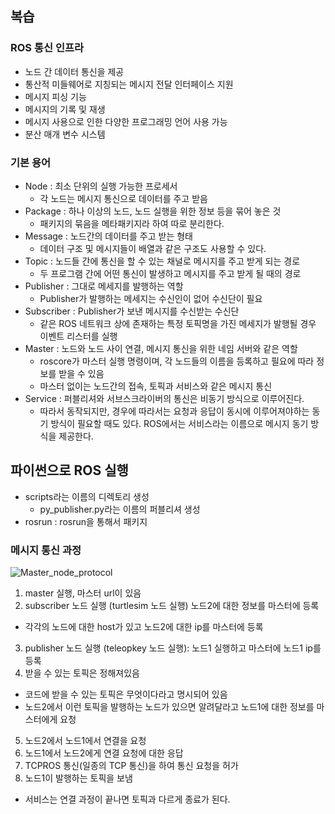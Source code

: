 ## 복습
### ROS 통신 인프라
- 노드 간 데이터 통신을 제공
- 통산적 미들웨어로 지칭되는 메시지 전달 인터페이스 지원
- 메시지 피싱 기능
- 메시지의 기록 및 재생
- 메시지 사용으로 인한 다양한 프로그래밍 언어 사용 가능
- 분산 매개 변수 시스템

### 기본 용어
- Node : 최소 단위의 실행 가능한 프로세서
  - 각 노드는 메시지 통신으로 데이터를 주고 받음
- Package : 하나 이상의 노드, 노드 실행을 위한 정보 등을 묶어 놓은 것
  - 패키지의 묶음을 메타패키지라 하여 따로 분리한다.
- Message : 노드간의 데이터를 주고 받는 형태
  - 데이터 구조 및 메시지들이 배열과 같은 구조도 사용할 수 있다.
- Topic : 노드들 간에 통신을 할 수 있는 채널로 메시지를 주고 받게 되는 경로 
  - 두 프로그램 간에 어떤 통신이 발생하고 메시지를 주고 받게 될 때의 경로
- Publisher : 그대로 메세지를 발행하는 역할
  - Publisher가 발행하는 메세지는 수신인이 없어 수신단이 필요
- Subscriber : Publisher가 보낸 메시지를 수신받는 수신단
  - 같은 ROS 네트워크 상에 존재하는 특정 토픽명을 가진 메세지가 발행될 경우 이벤트 리스터를 실행
- Master : 노드와 노드 사이 연결, 메시지 통신을 위한 네임 서버와 같은 역할
  - roscore가 마스터 실행 명령이며, 각 노드들의 이름을 등록하고 필요에 따라 정보를 받을 수 있음
  - 마스터 없이는 노드간의 접속, 토픽과 서비스와 같은 메시지 통신
- Service : 퍼블리셔와 서브스크라이버의 통신은 비동기 방식으로 이루어진다. 
  - 따라서 동작되지만, 경우에 따라서는 요청과 응답이 동시에 이루어져야하는 동기 방식이 필요할 때도 있다. ROS에서는 서비스라는 이름으로 메시지 동기 방식을 제공한다.

## 파이썬으로 ROS 실행
- scripts라는 이름의 디렉토리 생성
  - py_publisher.py라는 이름의 퍼블리셔 생성
- rosrun : rosrun을 통해서 패키지


### 메시지 통신 과정
![Master_node_protocol](https://user-images.githubusercontent.com/129160008/236120782-7c405360-89eb-4bdd-80d6-a02117c6bfe5.png)
1. master 실행, 마스터 url이 있음
2. subscriber 노드 실행 (turtlesim 노드 실행) 노드2에 대한 정보를 마스터에 등록 
  - 각각의 노드에 대한 host가 있고 노드2에 대한 ip를 마스터에 등록
3. publisher 노드 실행 (teleopkey 노드 실행): 노드1 실행하고 마스터에 노드1 ip를 등록
4. 받을 수 있는 토픽은 정해져있음  
 - 코드에 받을 수 있는 토픽은 무엇이다라고 명시되어 있음 
 - 노드2에서 이런 토픽을 발행하는 노드가 있으면 알려달라고 노드1에 대한 정보를 마스터에게 요청
5. 노드2에서 노드1에서 연결을 요청
6. 노드1에서 노드2에게 연결 요청에 대한 응답
7. TCPROS 통신(일종의 TCP 통신)을 하여 통신 요청을 허가
8. 노드1이 발행하는 토픽을 보냄
- 서비스는 연결 과정이 끝나면 토픽과 다르게 종료가 된다.

